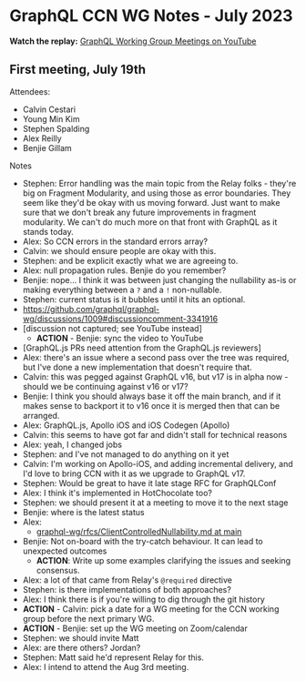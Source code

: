 # GraphQL CCN WG Notes - July 2023

**Watch the replay:**
[GraphQL Working Group Meetings on YouTube](https://www.youtube.com/channel/UCERcwLeheOXp_u61jEXxHMA/videos)

## First meeting, July 19th

Attendees:

- Calvin Cestari
- Young Min Kim
- Stephen Spalding
- Alex Reilly
- Benjie Gillam

Notes

- Stephen: Error handling was the main topic from the Relay folks - they're big
  on Fragment Modularity, and using those as error boundaries. They seem like
  they'd be okay with us moving forward. Just want to make sure that we don't
  break any future improvements in fragment modularity. We can't do much more on
  that front with GraphQL as it stands today.
- Alex: So CCN errors in the standard errors array?
- Calvin: we should ensure people are okay with this.
- Stephen: and be explicit exactly what we are agreeing to.
- Alex: null propagation rules. Benjie do you remember?
- Benjie: nope… I think it was between just changing the nullability as-is or
  making everything between a `?` and a `!` non-nullable.
- Stephen: current status is it bubbles until it hits an optional.
- https://github.com/graphql/graphql-wg/discussions/1009#discussioncomment-3341916
- [discussion not captured; see YouTube instead]
  - **ACTION** - Benjie: sync the video to YouTube
- [GraphQL.js PRs need attention from the GraphQL.js reviewers]
- Alex: there's an issue where a second pass over the tree was required, but
  I've done a new implementation that doesn't require that.
- Calvin: this was pegged against GraphQL v16, but v17 is in alpha now - should
  we be continuing against v16 or v17?
- Benjie: I think you should always base it off the main branch, and if it makes
  sense to backport it to v16 once it is merged then that can be arranged.
- Alex: GraphQL.js, Apollo iOS and iOS Codegen (Apollo)
- Calvin: this seems to have got far and didn't stall for technical reasons
- Alex: yeah, I changed jobs
- Stephen: and I've not managed to do anything on it yet
- Calvin: I'm working on Apollo-iOS, and adding incremental delivery, and I'd
  love to bring CCN with it as we upgrade to GraphQL v17.
- Stephen: Would be great to have it late stage RFC for GraphQLConf
- Alex: I think it's implemented in HotChocolate too?
- Stephen: we should present it at a meeting to move it to the next stage
- Benjie: where is the latest status
- Alex:
  - [graphql-wg/rfcs/ClientControlledNullability.md at main](https://github.com/graphql/graphql-wg/blob/main/rfcs/ClientControlledNullability.md)
- Benjie: Not on-board with the try-catch behaviour. It can lead to unexpected
  outcomes
  - **ACTION**: Write up some examples clarifying the issues and seeking
    consensus.
- Alex: a lot of that came from Relay's `@required` directive
- Stephen: is there implementations of both approaches?
- Alex: I think there is if you're willing to dig through the git history
- **ACTION** - Calvin: pick a date for a WG meeting for the CCN working group
  before the next primary WG.
- **ACTION** - Benjie: set up the WG meeting on Zoom/calendar
- Stephen: we should invite Matt
- Alex: are there others? Jordan?
- Stephen: Matt said he'd represent Relay for this.
- Alex: I intend to attend the Aug 3rd meeting.
